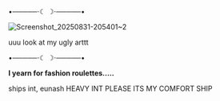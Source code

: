 •─────⋅☾ ☽⋅─────•

![Screenshot_20250831-205401~2](https://github.com/user-attachments/assets/d0802301-ec7b-424e-ad7d-07e6c1efbc45)

uuu look at my ugly arttt

•─────⋅☾ ☽⋅─────•

**I yearn for fashion roulettes.....**

ships int, eunash HEAVY INT PLEASE ITS MY COMFORT SHIP
  
